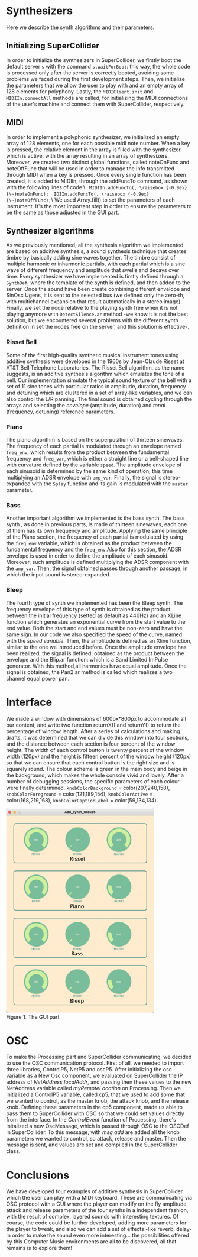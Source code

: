# Synthesizers

Here we describe the synth algorithms and their parameters.

## Initializing SuperCollider

In order to initialize the synthesizers in SuperCollider, we firstly boot the default server `s` with the command `s.waitForBoot`: this way, the whole code is processed only after the server is correctly booted, avoiding some problems we faced during the first development steps. Then, we initialize the parameters that we allow the user to play with and an empty array of 128 elements for polyphony. Lastly, the `MIDIClient.init` and `MIDIIn.connectAll` methods are called, for initializing the MIDI connections of the user's machine and connect them with SuperCollider, respectively.

## MIDI

In order to implement a polyphonic synthesizer, we initialized an empty array of 128 elements, one for each possible midi note number. When a key is pressed, the relative element in the array is filled with the synthesizer which is active, with the array resulting in an array of synthesizers. Moreover, we created two distinct global functions, called noteOnFunc and noteOffFunc that will be used in order to manage the info transmitted through MIDI when a key is pressed. Once every single function has been created, it is added to MIDIIn, through the addFuncTo command, as shown with the following lines of code:\ ` MIDIIn.addFuncTo(, \raisebox {-0.9ex} {\~}noteOnFunc);  IDIIn.addFuncTo(, \raisebox {-0.9ex} {\~}noteOffFunc);`\ We used Array.fill() to set the parameters of each instrument. It's the most important step in order to ensure the parameters to be the same as those adjusted in the GUI part.

## Synthesizer algorithms

As we previously mentioned, all the synthesis algorithm we implemented are based on additive synthesis, a sound synthesis technique that creates timbre by basically adding sine waves together. The timbre consist of multiple harmonic or inharmonic partials, with each partial which is a sine wave of different frequency and amplitude that swells and decays over time. Every synthesizer we have implemented is firstly defined through a `SynthDef`, where the template of the synth is defined, and then added to the server. Once the sound have been create combining different envelope and SinOsc Ugens, it is sent to the selected bus (we defined only the zero-th, with multichannel expansion that result automatically in a stereo image). Finally, we set the node relative to the playing synth free when it is not playing anymore with `DetectSilence.ar` method -we know it is not the best solution, but we encountered several problems with the different synth definition in set the nodes free on the server, and this solution is effective-.

### Risset Bell

Some of the first high-quality synthetic musical instrument tones using additive synthesis were developed in the 1960s by Jean-Claude Risset at AT&T Bell Telephone Laboratories. The Risset Bell algorithm, as the name suggests, is an additive synthesis algorithm which emulates the tone of a bell. Our implementation simulate the typical sound texture of the bell with a set of 11 sine tones with particular ratios in amplitude, duration, frequency and detuning which are clustered in a set of array-like variables, and we can also control the L/R panning. The final sound is obtained cycling through the arrays and selecting the *envelope* (amplitude, duration) and *tonal* (frequency, detuning) reference parameters.

### Piano

The piano algorithm is based on the superposition of thirteen sinewaves. The frequency of each partial is modulated through an envelope named `freq_env`, which results from the product between the fundamental frequency and `freq_var`, which is either a straight line or a bell-shaped line with curvature defined by the variable `speed`. The amplitude envelope of each sinusoid is determined by the same kind of operation, this time multiplying an ADSR envelope with `amp_var`. Finally, the signal is stereo-expanded with the `Splay` function and its gain is modulated with the `master` parameter.

### Bass

Another important algorithm we implemented is the bass synth. The bass synth , as done in previous parts, is made of thirteen sinewaves, each one of them has its own frequency and amplitude. Applying the same principle of the Piano section, the frequency of each partial is modulated by using the `freq_env` variable, which is obtained as the product between the fundamental frequency and the `freq_env`.Also for this section, the ADSR envelope is used in order to define the amplitude of each sinusoid. Moreover, such amplitude is defined multiplying the ADSR component with the `amp_var`. Then, the signal obtained passes through another passage, in which the input sound is stereo-expanded.

### Bleep

The fourth type of synth we implemented has been the Bleep synth. The frequency envelope of this type of synth is obtained as the product between the initial frequency (setted as default as 440Hz) and an XLine function which generates an exponential curve from the start value to the end value. Both the start and end values must be non-zero and have the same sign. In our code we also specified the speed of the curve, named with the *speed variable*. Then, the amplitude is defined as an Xline function, similar to the one we introduced before. Once the amplitude envelope has been realized, the signal is defined: obtained as the product between the envelope and the Blip.ar function: which is a Band Limited ImPulse generator. With this method,all harmonics have equal amplitude. Once the signal is obtained, the Pan2.ar method is called which realizes a two channel equal power pan.

# Interface

We made a window with dimensions of 600px\*800px to accommodate all our content, and write two function returnX() and returnY() to return the percentage of window length. After a series of calculations and making drafts, it was determined that we can divide this window into four sections, and the distance between each section is four percent of the window height. The width of each control button is twenty percent of the window width (120px) and the height is fifteen percent of the window height (120px) so that we can ensure that each control button is the right size and is squarely round. The colour scheme is green in the main body and beige in the background, which makes the whole console vivid and lovely. After a number of debugging sessions, the specific parameters of each colour were finally determined. `knobColorBackground` = color(207,240,158), `knobColorForeground` = color(121,189,154), `knobColorActive` = color(168,219,168), `knobColorCaptionLabel` = color(59,134,134).

<img src="https://raw.githubusercontent.com/Cocii/CMLS_HW3_GROUP5/master/images/GUI%20part.png" width="400"  alt="Maximum Margin"/><br/>
Figure 1: The GUI part

# OSC

To make the Processing part and SuperCollider communicating, we decided to use the OSC communication protocol. First of all, we needed to import three libraries, ControlP5, NetP5 and oscP5. After initializing the osc variable as a New Osc component, we evaluated on SuperCollider the IP address of *NetAddress.localAddr*, and passing then these values to the new NetAddress variable called *myRemoteLocation* on Processing. Then we initialized a ControlP5 variable, called cp5, that we used to add some that we wanted to control, as the master knob, the attack knob, and the release knob. Defining these parameters in the cp5 component, made us able to pass them to SuperCollider with OSC so that we could set values directly from the interface. In the *ControlEvent* function of Processing, there's initalized a new OscMessage, which is passed through OSC to the OSCDef in SuperCollider. To this message, with *msg.add* are added all the knob parameters we wanted to control, so attack, release and master. Then the message is sent, and values are set and compiled in the SuperCollider class.

# Conclusions

We have developed four examples of additive synthesis in SuperCollider which the user can play with a MIDI keyboard. These are communicating via OSC protocol with a GUI where the player can modify on the fly amplitude, attack and release parameters of the four synths in a independent fashion, with the result of complex, layered sounds with interesting textures. Of course, the code could be further developed, adding more parameters for the player to tweak, and also we can add a set of effects -like reverb, delay- in order to make the sound even more interesting\... the possibilities offered by this Computer Music environments are all to be discovered, all that remains is to explore them!
